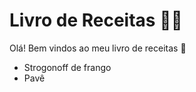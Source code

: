 # Livro de Receitas :woman_cook:

Olá! Bem vindos ao meu livro de receitas :wave:

- Strogonoff de frango
- Pavê